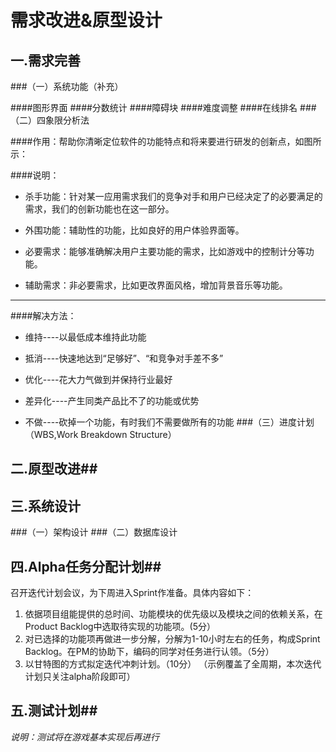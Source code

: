 # 需求改进&原型设计 #
## 一.需求完善 ##
###（一）系统功能（补充）

####图形界面
####分数统计
####障碍块
####难度调整
####在线排名
###（二）四象限分析法


####作用：帮助你清晰定位软件的功能特点和将来要进行研发的创新点，如图所示：


####说明：


- 杀手功能：针对某一应用需求我们的竞争对手和用户已经决定了的必要满足的需求，我们的创新功能也在这一部分。



- 外围功能：辅助性的功能，比如良好的用户体验界面等。



- 必要需求：能够准确解决用户主要功能的需求，比如游戏中的控制计分等功能。



- 辅助需求：非必要需求，比如更改界面风格，增加背景音乐等功能。

-------------

####解决方法：



- 维持----以最低成本维持此功能



- 抵消----快速地达到“足够好”、“和竞争对手差不多”



- 优化----花大力气做到并保持行业最好



- 差异化----产生同类产品比不了的功能或优势



- 不做----砍掉一个功能，有时我们不需要做所有的功能
###（三）进度计划（WBS,Work Breakdown Structure）


## 二.原型改进##

## 三.系统设计
###（一）架构设计
###（二）数据库设计

## 四.Alpha任务分配计划##
召开迭代计划会议，为下周进入Sprint作准备。具体内容如下：
1.	依据项目组能提供的总时间、功能模块的优先级以及模块之间的依赖关系，在Product Backlog中选取待实现的功能项。(5分）
2.	对已选择的功能项再做进一步分解，分解为1-10小时左右的任务，构成Sprint Backlog。在PM的协助下，编码的同学对任务进行认领。（5分）
3.	以甘特图的方式拟定迭代冲刺计划。（10分）
（示例覆盖了全周期，本次迭代计划只关注alpha阶段即可）


## 五.测试计划##
*说明：测试将在游戏基本实现后再进行*